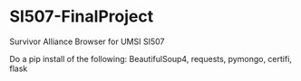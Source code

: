 # SI507-FinalProject
Survivor Alliance Browser for UMSI SI507

Do a pip install of the following: BeautifulSoup4, requests, pymongo, certifi, flask

